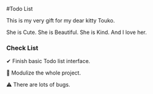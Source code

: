 #Todo List


This is my very gift for my dear kitty Touko.

She is Cute. She is Beautiful. She is Kind. And I love her.



### Check List

✔︎ Finish basic Todo list interface. 

📌 Modulize the whole project.

⚠️ There are lots of bugs.